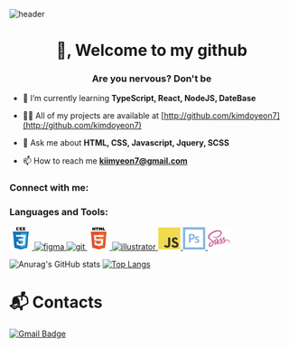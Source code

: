 ![header](https://capsule-render.vercel.app/api?type=cylinder&color=0:FFC6C6,100:95DFFF&height=200&text=At&nbsp;one's&nbsp;own&nbsp;pace&fontColor=000000&fontAlign=50&animation=fadeIn)
<h1 align="center">👋, Welcome to my github</h1>
<h3 align="center">Are you nervous? Don't be</h3> 

- 🌱 I’m currently learning **TypeScript, React, NodeJS, DateBase**

- 👨‍💻 All of my projects are available at [http://github.com/kimdoyeon7](http://github.com/kimdoyeon7)

- 💬 Ask me about **HTML, CSS, Javascript, Jquery, SCSS**

- 📫 How to reach me **kiimyeon7@gmail.com**

<h3 align="left">Connect with me:</h3>
<p align="left">
</p>

<h3 align="left">Languages and Tools:</h3>
<p align="left"> <a href="https://www.w3schools.com/css/" target="_blank" rel="noreferrer"> <img src="https://raw.githubusercontent.com/devicons/devicon/master/icons/css3/css3-original-wordmark.svg" alt="css3" width="40" height="40"/> </a> <a href="https://www.figma.com/" target="_blank" rel="noreferrer"> <img src="https://www.vectorlogo.zone/logos/figma/figma-icon.svg" alt="figma" width="40" height="40"/> </a> <a href="https://git-scm.com/" target="_blank" rel="noreferrer"> <img src="https://www.vectorlogo.zone/logos/git-scm/git-scm-icon.svg" alt="git" width="40" height="40"/> </a> <a href="https://www.w3.org/html/" target="_blank" rel="noreferrer"> <img src="https://raw.githubusercontent.com/devicons/devicon/master/icons/html5/html5-original-wordmark.svg" alt="html5" width="40" height="40"/> </a> <a href="https://www.adobe.com/in/products/illustrator.html" target="_blank" rel="noreferrer"> <img src="https://www.vectorlogo.zone/logos/adobe_illustrator/adobe_illustrator-icon.svg" alt="illustrator" width="40" height="40"/> </a> <a href="https://developer.mozilla.org/en-US/docs/Web/JavaScript" target="_blank" rel="noreferrer"> <img src="https://raw.githubusercontent.com/devicons/devicon/master/icons/javascript/javascript-original.svg" alt="javascript" width="40" height="40"/> </a> <a href="https://www.photoshop.com/en" target="_blank" rel="noreferrer"> <img src="https://raw.githubusercontent.com/devicons/devicon/master/icons/photoshop/photoshop-line.svg" alt="photoshop" width="40" height="40"/> </a> <a href="https://sass-lang.com" target="_blank" rel="noreferrer"> <img src="https://raw.githubusercontent.com/devicons/devicon/master/icons/sass/sass-original.svg" alt="sass" width="40" height="40"/> </a> </p>


![Anurag's GitHub stats](https://github-readme-stats.vercel.app/api?username=kimdoyeon7&theme=buefy&show_icons=true)
[![Top Langs](https://github-readme-stats.vercel.app/api/top-langs/?username=kimdoyeon7&layout=compact)](https://github.com/anuraghazra/github-readme-stats)

# :mailbox_with_mail: Contacts
[![Gmail Badge](https://img.shields.io/badge/Gmail-d14836?style=flat-square&logo=Gmail&logoColor=white&link=mailto:kiimyeon7@gmail.com)](mailto:kiimyeon7@gmail.com)
